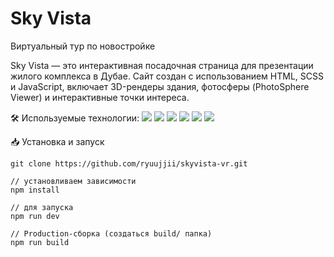 # Sky Vista

Виртуальный тур по новостройке

Sky Vista — это интерактивная посадочная страница для презентации жилого комплекса в Дубае. Сайт создан с использованием HTML, SCSS и JavaScript, включает 3D-рендеры здания, фотосферы (PhotoSphere Viewer) и интерактивные точки интереса.

🛠️ Используемые технологии:
<img src="https://img.shields.io/badge/HTML-%23E34F26.svg?logo=html5&logoColor=white"/> <img src="https://img.shields.io/badge/Scss-C69?logo=sass&logoColor=fff" /> <img src="https://img.shields.io/badge/JavaScript-F7DF1E?logo=javascript&logoColor=000" /> <img src="https://custom-icon-badges.demolab.com/badge/Photo Sphere Viewer-039be5.svg?logo=photo-sphere-viewer&logoColor"/> <img src="https://img.shields.io/badge/Swiper.js-6332F6?logo=swiper&logoColor=fff"/> <img src="https://custom-icon-badges.demolab.com/badge/Fancyapps-white.svg?logo=fancybox&logoColor"/>

📥 Установка и запуск

```
git clone https://github.com/ryuujjii/skyvista-vr.git

// установливаем зависимости
npm install

// для запуска
npm run dev

// Production-сборка (создаться build/ папка)
npm run build
```

